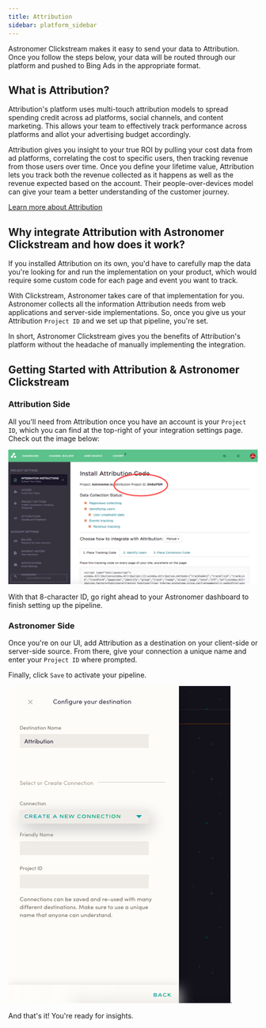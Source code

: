 ```yaml
---
title: Attribution
sidebar: platform_sidebar
---
```


Astronomer Clickstream makes it easy to send your data to Attribution. Once you follow the steps below, your data will be routed through our platform and pushed to Bing Ads in the appropriate format.

## What is Attribution?

Attribution's platform uses multi-touch attribution models to spread spending credit across ad platforms, social channels, and content marketing. This allows your team to effectively track performance across platforms and allot your advertising budget accordingly. 

Attribution gives you insight to your true ROI by pulling your cost data from ad platforms, correlating the cost to specific users, then tracking revenue from those users over time. Once you define your lifetime value, Attribution lets you track both the revenue collected as it happens as well as the revenue expected based on the account. Their people-over-devices model can give your team a better understanding of the customer journey. 

[Learn more about Attribution](https://attributionapp.com/)

## Why integrate Attribution with Astronomer Clickstream and how does it work?

If you installed Attribution on its own, you'd have to carefully map the data you're looking for and run the implementation on your product, which would require some custom code for each page and event you want to track. 

With Clickstream, Astronomer takes care of that implementation for you. Astronomer collects all the information Attribution needs from web applications and server-side implementations. So, once you give us your Attribution `Project ID` and we set up that pipeline, you're set.

In short, Astronomer Clickstream gives you the benefits of Attribution's platform without the headache of manually implementing the integration. 

## Getting Started with Attribution & Astronomer Clickstream

### Attribution Side

All you'll need from Attribution once you have an account is your `Project ID`, which you can find at the top-right of your integration settings page. Check out the image below: 

![attribution1](../../../images/Attribution1.png) 

With that 8-character ID, go right ahead to your Astronomer dashboard to finish setting up the pipeline.

### Astronomer Side

Once you're on our UI, add Attribution as a destination on your client-side or server-side source. From there, give your connection a unique name and enter your `Project ID` where prompted. 

Finally, click `Save` to activate your pipeline. 

![attribution2](../../../images/attribution2.png).  

And that's it! You're ready for insights. 



